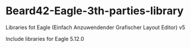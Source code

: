 Beard42-Eagle-3th-parties-library
=================================

Libraries fot Eagle (Einfach Anzuwendender Grafischer Layout Editor) v5

Include libraries for Eagle 5.12.0
